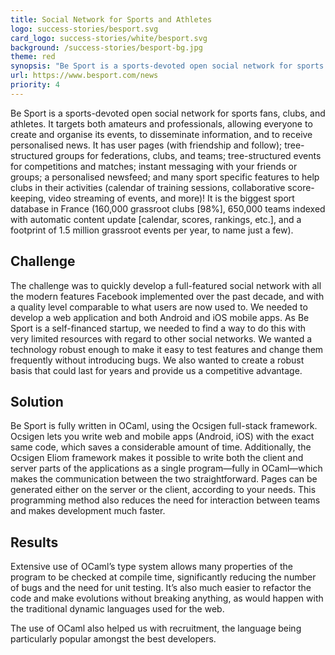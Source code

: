 ```yaml
---
title: Social Network for Sports and Athletes
logo: success-stories/besport.svg
card_logo: success-stories/white/besport.svg
background: /success-stories/besport-bg.jpg
theme: red
synopsis: "Be Sport is a sports-devoted open social network for sports fans, clubs, and athletes."
url: https://www.besport.com/news
priority: 4
---
```


Be Sport is a sports-devoted open social network for sports fans, clubs, and athletes. It targets both amateurs and professionals, allowing everyone to create and organise its events, to disseminate information, and to receive personalised news. It has user pages (with friendship and follow); tree-structured groups for federations, clubs, and teams; tree-structured events for competitions and matches; instant messaging with your friends or groups; a personalised newsfeed; and many sport specific features to help clubs in their activities (calendar of training sessions, collaborative score-keeping, video streaming of events, and more)! It is the biggest sport database in France (160,000 grassroot clubs [98%], 650,000 teams indexed with automatic content update [calendar, scores, rankings, etc.], and a footprint of 1.5 million grassroot events per year, to name just a few).

## Challenge

The challenge was to quickly develop a full-featured social network with all the modern features Facebook implemented over the past decade, and with a quality level comparable to what users are now used to. We needed to develop a web application and both Android and iOS mobile apps.
As Be Sport is a self-financed startup, we needed to find a way to do this with very limited resources with regard to other social networks. We wanted a technology robust enough to make it easy to test features and change them frequently without introducing bugs. We also wanted to create a robust basis that could last for years and provide us a competitive advantage.

## Solution

Be Sport is fully written in OCaml, using the Ocsigen full-stack framework. Ocsigen lets you write web and mobile apps (Android, iOS) with the exact same code, which saves a considerable amount of time. Additionally, the Ocsigen Eliom framework makes it possible to write both the client and server parts of the applications as a single program—fully in OCaml—which makes the communication between the two straightforward. Pages can be generated either on the server or the client, according to your needs. This programming method also reduces the need for interaction between teams and makes development much faster.

## Results

Extensive use of OCaml’s type system allows many properties of the program to be checked at compile time, significantly reducing the number of bugs and the need for unit testing. It’s also much easier to refactor the code and make evolutions without breaking anything, as would happen with the traditional dynamic languages used for the web.

The use of OCaml also helped us with recruitment, the language being particularly popular amongst the best developers.
